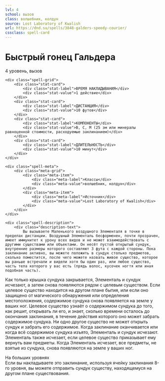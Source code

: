 ```yaml
---
lvl: 4
school: вызов
class: волшебник, колдун
source: Lost Laboratory of Kwalish
url: https://dnd.su/spells/3848-galders-speedy-courier/
cssclass: spell-card
---
```


<div class="spell-container">
    <div class="spell-header">
        <h1 class="spell-name">Быстрый гонец Гальдера</h1>
        <div class="spell-level">4 уровень, вызов</div>
    </div>
    
    <div class="spell-grid">
        <div class="stat-card">
            <div class="stat-label">ВРЕМЯ НАКЛАДЫВАНИЯ</div>
            <div class="stat-value">1 действие</div>
        </div>
        <div class="stat-card">
            <div class="stat-label">ДИСТАНЦИЯ</div>
            <div class="stat-value">10 футов</div>
        </div>
        <div class="stat-card">
            <div class="stat-label">КОМПОНЕНТЫ</div>
            <div class="stat-value">В, С, М (25 зм или минералы равноценной стоимости, расходуемые заклинанием)</div>
        </div>
        <div class="stat-card">
            <div class="stat-label">ДЛИТЕЛЬНОСТЬ</div>
            <div class="stat-value">10 минут</div>
        </div>
    </div>
    
    <div class="spell-meta">
        <div class="meta-grid">
            <div class="meta-item">
                <div class="meta-label">Классы</div>
                <div class="meta-value">волшебник, колдун</div>
            </div>
            <div class="meta-item">
                <div class="meta-label">Источник</div>
                <div class="meta-value">Lost Laboratory of Kwalish</div>
            </div>
        </div>
    </div>
    
    <div class="spell-description">
        <div class="description-text">
            Вы вызываете Маленького воздушного Элементаля в точке в пределах дистанции. Воздушный Элементаль бесформенен, почти прозрачен, имеет иммунитет к урону всех видов и не может взаимодействовать с другими существами или объектами. Он несёт пустой открытый сундук, внутренние размеры которого составляют 3 фута с каждой стороны. Пока заклинание активно, вы можете положить в сундук столько предметов, сколько поместится, после чего можете назвать живое существо, которое вы раньше встречали и видели хотя бы один раз, или любое существо, часть тела которого у вас есть (прядь волос, кусочек ногтя или иная подобная часть).
Как только крышка сундука закрывается, Элементаль и сундук исчезают, а затем снова появляются рядом с целевым существом. Если целевое существо находится на другом плане бытия, или если оно защищено от магического обнаружения или определения местоположения, содержимое сундука снова появляется на земле у ваших ног.
Целевое существо узнаёт о содержимом сундука до того, как решит, открывать ли его, и знает, сколько времени осталось до окончания заклинания, в течение действия которого оно может забрать содержимое сундука. Ни одно другое существо не может открыть сундук и забрать его содержимое. Когда заклинание оканчивается или когда всё содержимое сундука изъято, Элементаль и сундук исчезают. Элементаль также исчезает, если целевое существо приказывает ему вернуть вам предметы. Когда Элементаль исчезает, все предметы, не взятые из сундука, снова появляются на земле у ваших ног.
        </div>
        <div class="higher-levels">
            <div class="higher-levels-title">На больших уровнях</div>
            <div class="higher-levels-text">
                Если вы накладываете это заклинание, используя ячейку заклинания 8-го уровня, вы можете отправить сундук существу, находящемуся на другом плане существования.
            </div>
        </div>
    </div>
</div>